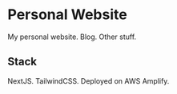 # Personal Website

My personal website. Blog. Other stuff.

## Stack

NextJS. TailwindCSS. Deployed on AWS Amplify.